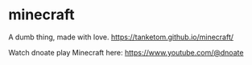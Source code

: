 # minecraft

A dumb thing, made with love. https://tanketom.github.io/minecraft/

Watch dnoate play Minecraft here: https://www.youtube.com/@dnoate 
